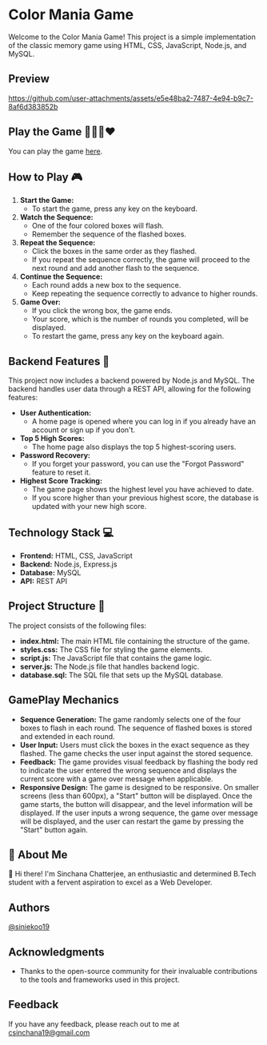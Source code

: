 # Color Mania Game
Welcome to the Color Mania Game! This project is a simple implementation of the classic memory game using HTML, CSS, JavaScript, Node.js, and MySQL.

## Preview
https://github.com/user-attachments/assets/e5e48ba2-7487-4e94-b9c7-8af6d383852b


## Play the Game 💜💛💙❤️
You can play the game [here](https://siniekoo19.github.io/Color-Mania/).

## How to Play 🎮
1. **Start the Game:**
   - To start the game, press any key on the keyboard.
2. **Watch the Sequence:**
   - One of the four colored boxes will flash.
   - Remember the sequence of the flashed boxes.
3. **Repeat the Sequence:**
   - Click the boxes in the same order as they flashed.
   - If you repeat the sequence correctly, the game will proceed to the next round and add another flash to the sequence.
4. **Continue the Sequence:**
   - Each round adds a new box to the sequence.
   - Keep repeating the sequence correctly to advance to higher rounds.
5. **Game Over:**
   - If you click the wrong box, the game ends.
   - Your score, which is the number of rounds you completed, will be displayed.
   - To restart the game, press any key on the keyboard again.

## Backend Features 🚀
This project now includes a backend powered by Node.js and MySQL. The backend handles user data through a REST API, allowing for the following features:
- **User Authentication:** 
  - A home page is opened where you can log in if you already have an account or sign up if you don't.
- **Top 5 High Scores:**
  - The home page also displays the top 5 highest-scoring users.
- **Password Recovery:**
  - If you forget your password, you can use the "Forgot Password" feature to reset it.
- **Highest Score Tracking:**
  - The game page shows the highest level you have achieved to date.
  - If you score higher than your previous highest score, the database is updated with your new high score.

## Technology Stack 💻
- **Frontend:** HTML, CSS, JavaScript
- **Backend:** Node.js, Express.js
- **Database:** MySQL
- **API:** REST API

## Project Structure 🚀
The project consists of the following files:
- **index.html:** The main HTML file containing the structure of the game.
- **styles.css:** The CSS file for styling the game elements.
- **script.js:** The JavaScript file that contains the game logic.
- **server.js:** The Node.js file that handles backend logic.
- **database.sql:** The SQL file that sets up the MySQL database.

## GamePlay Mechanics
- **Sequence Generation:** The game randomly selects one of the four boxes to flash in each round. The sequence of flashed boxes is stored and extended in each round.
- **User Input:** Users must click the boxes in the exact sequence as they flashed. The game checks the user input against the stored sequence.
- **Feedback:** The game provides visual feedback by flashing the body red to indicate the user entered the wrong sequence and displays the current score with a game over message when applicable.
- **Responsive Design:** The game is designed to be responsive. On smaller screens (less than 600px), a "Start" button will be displayed. Once the game starts, the button will disappear, and the level information will be displayed. If the user inputs a wrong sequence, the game over message will be displayed, and the user can restart the game by pressing the "Start" button again.

## 🚀 About Me
👋 Hi there! I'm Sinchana Chatterjee, an enthusiastic and determined B.Tech student with a fervent aspiration to excel as a Web Developer.

## Authors
[@siniekoo19](https://github.com/siniekoo19)

## Acknowledgments
- Thanks to the open-source community for their invaluable contributions to the tools and frameworks used in this project.

## Feedback
If you have any feedback, please reach out to me at csinchana19@gmail.com


